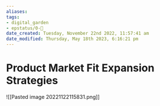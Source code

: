 ```yaml
---
aliases: 
tags: 
- digital_garden
- epstatus/0-🌰
date_created: Tuesday, November 22nd 2022, 11:57:41 am
date_modified: Thursday, May 18th 2023, 6:16:21 pm
---
```

# Product Market Fit Expansion Strategies
![[Pasted image 20221122115831.png]]


